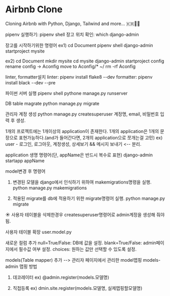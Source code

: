 # Airbnb Clone

Cloning Airbnb with Python, Django, Tailwind and more... 🇰🇷💖🐍

pipenv 실행하기: pipenv shell
장고 위치 확인: which django-admin

장고를 시작하기위한 명령어
ex1) 
    cd Document
    pipenv shell
    django-admin startproject mysite

ex2)
    cd Document
    mkdir mysite
    cd mysite
    django-admin startproject config
    rename config -> Aconfig
    move to Aconfig/* ~/
    rm -rf Aconfig


linter, formatter설치
linter: pipenv install flake8 --dev
formatter: pipenv install black --dev --pre

파이썬 서버 실행
    pipenv shell
    pythone manage.py runserver

DB table magrate
    python manage.py migrate

관리자 계정 생성
    python manage.py createsuperuser
    계정명, email, 비밀번호 입력 후 생성.

1개의 프로젝트에는 1개이상의 application이 존재한다.
1개의 application은 1개의 문장으로 표현가능하다.(and가 들어간다면, 2개의 application으로 쪼개는걸 고민)
ex) user - 로그인, 로그아웃, 계정생성, 상세보기 && 메시지 보내기 <-- 분리.

application 생명 명령어(단, appName은 반드시 복수로 표현)
    django-admin startapp appName

model변경 후 명령어
1) 변경된 모델을 django에서 인식하기 위하여 makemigrations명령을 실행.
    python manage.py makemigrations

2) 적용된 migrate를 db에 적용하기 위한 migrate명령어 실행.
    python manage.py migrate

 ☀︎ 사용자 테이블을 삭제한경우 createsuperuser명령어로 admin계정을 생성해 줘야됨.

사용자 테이블 확장
user.model.py

새로운 컬럼 추가
null=True/False: DB에 값을 설정.
blank=True/False: admin페이지에서 필수값 여부 설정.
choices: 원하는 값만 선택할 수 있도록 설정.


models(Table mapper) 추가 --> 관리자 페이지에서 관리한 model맵핑
models-admin 맵핑 방법
1) 데코레이터
    ex)
    @admin.register(models.모델명)

2) 직접등록
    ex)
    dmin.site.register(models.모델명, 실제맵핑할모델명)

